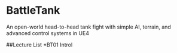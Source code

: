 # BattleTank
An open-world head-to-head tank fight with simple AI, terrain, and advanced control systems in UE4


##Lecture List
*BT01 Introl

